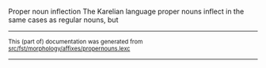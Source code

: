 Proper noun inflection
The Karelian language proper nouns inflect in the same cases as regular
nouns, but 

* * *

<small>This (part of) documentation was generated from [src/fst/morphology/affixes/propernouns.lexc](https://github.com/giellalt/lang-krl/blob/main/src/fst/morphology/affixes/propernouns.lexc)</small>

---

